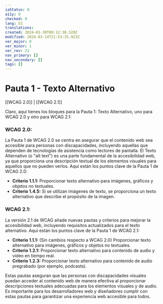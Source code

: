 ```yaml
---
iaStatus: 0
a11y: 0
checked: 0
lang: ES
translations: 
created: 2024-01-30T00:12:30.528Z
modified: 2024-03-14T21:53:35.923Z
ver_major: 0
ver_minor: 1
ver_rev: 22
nav_primary: []
nav_secondary: []
tags: []
---
```

# Pauta 1 - Texto Alternativo

[[WCAG 2.0]] | [[WCAG 2.1]]

Claro, aquí tienes los bloques para la Pauta 1: Texto Alternativo, uno para WCAG 2.0 y otro para WCAG 2.1:

### WCAG 2.0:

La Pauta 1 de WCAG 2.0 se centra en asegurar que el contenido web sea accesible para personas con discapacidades, incluyendo aquellas que dependen de tecnologías de asistencia como lectores de pantalla. El Texto Alternativo (o "alt text") es una parte fundamental de la accesibilidad web, ya que proporciona una descripción textual de los elementos visuales para aquellos que no pueden verlos. Aquí están los puntos clave de la Pauta 1 de WCAG 2.0:

- **Criterio 1.1.1:** Proporcionar texto alternativo para imágenes, gráficos y objetos no textuales.
- **Criterio 1.4.5:** Si se utilizan imágenes de texto, se proporciona un texto alternativo que describe el propósito de la imagen.

### WCAG 2.1:

La versión 2.1 de WCAG añade nuevas pautas y criterios para mejorar la accesibilidad web, incluyendo requisitos actualizados para el texto alternativo. Aquí están los puntos clave de la Pauta 1 de WCAG 2.1:

- **Criterio 1.1.1:** (Sin cambios respecto a WCAG 2.0) Proporcionar texto alternativo para imágenes, gráficos y objetos no textuales.
- **Criterio 1.2.1:** Proporcionar texto alternativo para contenido de audio y video en tiempo real.
- **Criterio 1.2.3:** Proporcionar texto alternativo para contenido de audio pregrabado (por ejemplo, podcasts).

Estas pautas aseguran que las personas con discapacidades visuales puedan acceder al contenido web de manera efectiva al proporcionar descripciones textuales adecuadas para los elementos visuales y de audio. Es importante para los desarrolladores web y diseñadores cumplir con estas pautas para garantizar una experiencia web accesible para todos.
